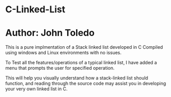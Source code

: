# C-Linked-List

Author: John Toledo
====================

This is a pure implmentation of a Stack linked list developed in C
Compiled using windows and Linux environments with no issues.

To Test all the features/operations of a typical linked list,
I have added a menu that prompts the user for specified operation.

This will help you visually understand how a stack-linked list should function,
and reading through the source code may assist you in developing your very own
linked list in C.


